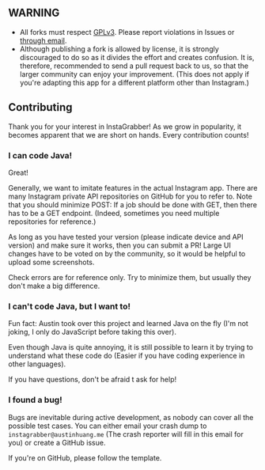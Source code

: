 ## WARNING

* All forks must respect [GPLv3](https://www.gnu.org/licenses/gpl-3.0.html). Please report violations in Issues or [through email](mailto:im@austinhuang.me).
* Although publishing a fork is allowed by license, it is strongly discouraged to do so as it divides the effort and creates confusion. It is, therefore, recommended to send a pull request back to us, so that the larger community can enjoy your improvement. (This does not apply if you're adapting this app for a different platform other than Instagram.)

## Contributing

Thank you for your interest in InstaGrabber! As we grow in popularity, it becomes apparent that we are short on hands. Every contribution counts!

### I can code Java!

Great!

Generally, we want to imitate features in the actual Instagram app. There are many Instagram private API repositories on GitHub for you to refer to. Note that you should minimize POST: If a job should be done with GET, then there has to be a GET endpoint. (Indeed, sometimes you need multiple repositories for reference.)

As long as you have tested your version (please indicate device and API version) and make sure it works, then you can submit a PR! Large UI changes have to be voted on by the community, so it would be helpful to upload some screenshots.

Check errors are for reference only. Try to minimize them, but usually they don't make a big difference.

### I can't code Java, but I want to!

Fun fact: Austin took over this project and learned Java on the fly (I'm not joking, I only do JavaScript before taking this over).

Even though Java is quite annoying, it is still possible to learn it by trying to understand what these code do (Easier if you have coding experience in other languages).

If you have questions, don't be afraid t ask for help!

### I found a bug!

Bugs are inevitable during active development, as nobody can cover all the possible test cases. You can either email your crash dump to `instagrabber@austinhuang.me` (The crash reporter will fill in this email for you) or create a GitHub issue.

If you're on GitHub, please follow the template.
